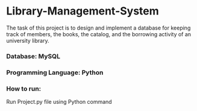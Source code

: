 # Library-Management-System

The task of this project is to design and implement a database for keeping track of members, the books, the catalog, and the borrowing activity of an university library.

### Database: MySQL
### Programming Language: Python

### How to run:
Run Project.py file using Python command
